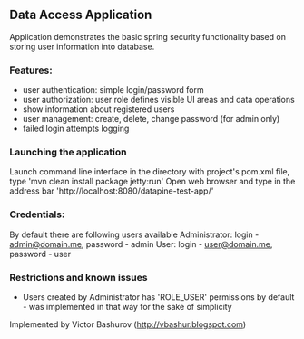 ## Data Access Application

Application demonstrates the basic spring security functionality based on storing user information into database. 

### Features:
 - user authentication: simple login/password form
 - user authorization: user role defines visible UI areas and data operations
 - show information about registered users 
 - user management: create, delete, change password (for admin only)
 - failed login attempts logging

### Launching the application

 Launch command line interface in the directory with project's pom.xml file, type 'mvn clean install package jetty:run'
 Open web browser and type in the address bar 'http://localhost:8080/datapine-test-app/'
  
### Credentials:
 By default there are following users available
 Administrator: login - admin@domain.me, password - admin
 User: login - user@domain.me, password - user
 
### Restrictions and known issues
 - Users created by Administrator has 'ROLE_USER' permissions by default - was implemented in that way for the sake of simplicity

Implemented by Victor Bashurov (http://vbashur.blogspot.com)
